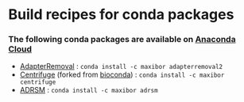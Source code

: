 # Build recipes for conda packages

### The following conda packages are available on [Anaconda Cloud](https://anaconda.org/maxibor/repo)

- [AdapterRemoval](https://github.com/MikkelSchubert/adapterremoval) : ` conda install -c maxibor adapterremoval2 `
- [Centrifuge](https://github.com/infphilo/centrifuge) (forked from [bioconda](https://github.com/bioconda/bioconda-recipes/tree/master/recipes/centrifuge)) : `conda install -c maxibor centrifuge`
- [ADRSM](https://github.com/maxibor/adrsm) : `conda install -c maxibor adrsm`

